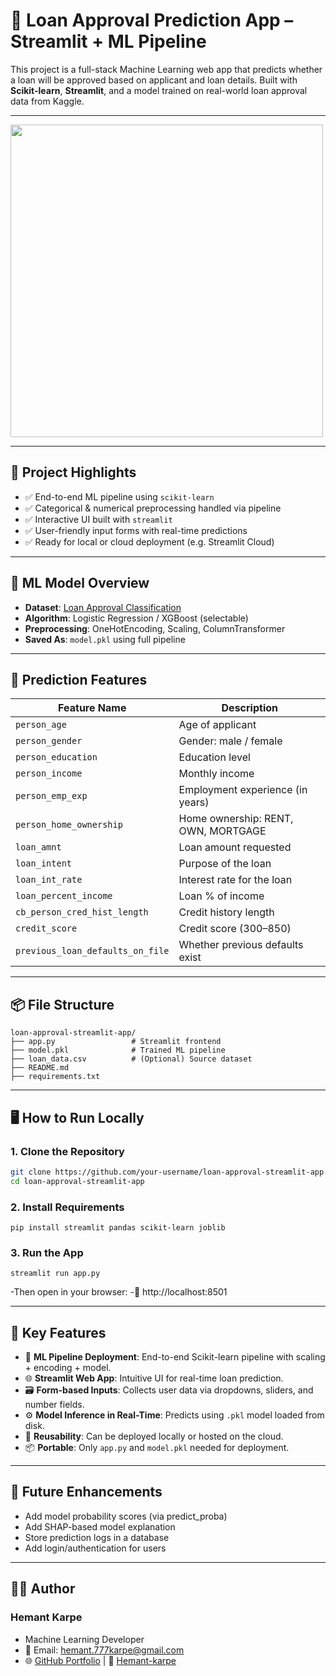 # 🏦 Loan Approval Prediction App – Streamlit + ML Pipeline

This project is a full-stack Machine Learning web app that predicts whether a loan will be approved based on applicant and loan details. Built with **Scikit-learn**, **Streamlit**, and a model trained on real-world loan approval data from Kaggle.

---

<a href="https://github.com/Hemant-Karpe-777/Machine-Learning-Projects-Showcase/blob/main/AdvancedML%20%26%20Feature%20Drift/streamlit/Streamlit_result_page/Streamlit_result_page.jpg">
  <img src="https://github.com/Hemant-Karpe-777/Machine-Learning-Projects-Showcase/blob/main/AdvancedML%20%26%20Feature%20Drift/streamlit/Streamlit_result_page/Streamlit_result_page.jpg?raw=true" width="500"/>
</a>

---

## 📌 Project Highlights

- ✅ End-to-end ML pipeline using `scikit-learn`
- ✅ Categorical & numerical preprocessing handled via pipeline
- ✅ Interactive UI built with `streamlit`
- ✅ User-friendly input forms with real-time predictions
- ✅ Ready for local or cloud deployment (e.g. Streamlit Cloud)

---

## 🧠 ML Model Overview

- **Dataset**: [Loan Approval Classification](https://www.kaggle.com/datasets/taweilo/loan-approval-classification-data)
- **Algorithm**: Logistic Regression / XGBoost (selectable)
- **Preprocessing**: OneHotEncoding, Scaling, ColumnTransformer
- **Saved As**: `model.pkl` using full pipeline

---

## 🎯 Prediction Features

| Feature Name                      | Description                            |
|----------------------------------|----------------------------------------|
| `person_age`                     | Age of applicant                       |
| `person_gender`                  | Gender: male / female                  |
| `person_education`               | Education level                        |
| `person_income`                  | Monthly income                         |
| `person_emp_exp`                | Employment experience (in years)       |
| `person_home_ownership`          | Home ownership: RENT, OWN, MORTGAGE    |
| `loan_amnt`                      | Loan amount requested                  |
| `loan_intent`                    | Purpose of the loan                    |
| `loan_int_rate`                  | Interest rate for the loan             |
| `loan_percent_income`            | Loan % of income                       |
| `cb_person_cred_hist_length`     | Credit history length                  |
| `credit_score`                   | Credit score (300–850)                 |
| `previous_loan_defaults_on_file`| Whether previous defaults exist        |

---

## 📦 File Structure
```
loan-approval-streamlit-app/
├── app.py                 # Streamlit frontend
├── model.pkl              # Trained ML pipeline
├── loan_data.csv          # (Optional) Source dataset
├── README.md
├── requirements.txt
```
---

## 🖥 How to Run Locally

### 1. Clone the Repository

```bash
git clone https://github.com/your-username/loan-approval-streamlit-app.git
cd loan-approval-streamlit-app
```

### 2. Install Requirements
```pip install streamlit pandas scikit-learn joblib```

### 3. Run the App
```streamlit run app.py```

-Then open in your browser:
-📍 http://localhost:8501

---

## 🔑 Key Features

- 🧠 **ML Pipeline Deployment**: End-to-end Scikit-learn pipeline with scaling + encoding + model.
- 🌐 **Streamlit Web App**: Intuitive UI for real-time loan prediction.
- 🗃️ **Form-based Inputs**: Collects user data via dropdowns, sliders, and number fields.
- ⚙️ **Model Inference in Real-Time**: Predicts using `.pkl` model loaded from disk.
- 💾 **Reusability**: Can be deployed locally or hosted on the cloud.
- 📦 **Portable**: Only `app.py` and `model.pkl` needed for deployment.
---

## 🧠 Future Enhancements
- Add model probability scores (via predict_proba)
- Add SHAP-based model explanation
- Store prediction logs in a database
- Add login/authentication for users

---

## 👨‍💻 Author
### **Hemant Karpe**
- Machine Learning Developer
- 📧 Email: hemant.777karpe@gmail.com 
- 🌐 [GitHub Portfolio](https://github.com/Hemant-Karpe-777) | 🔗 [Hemant-karpe](https://www.linkedin.com/in/hemant-karpe)
 
